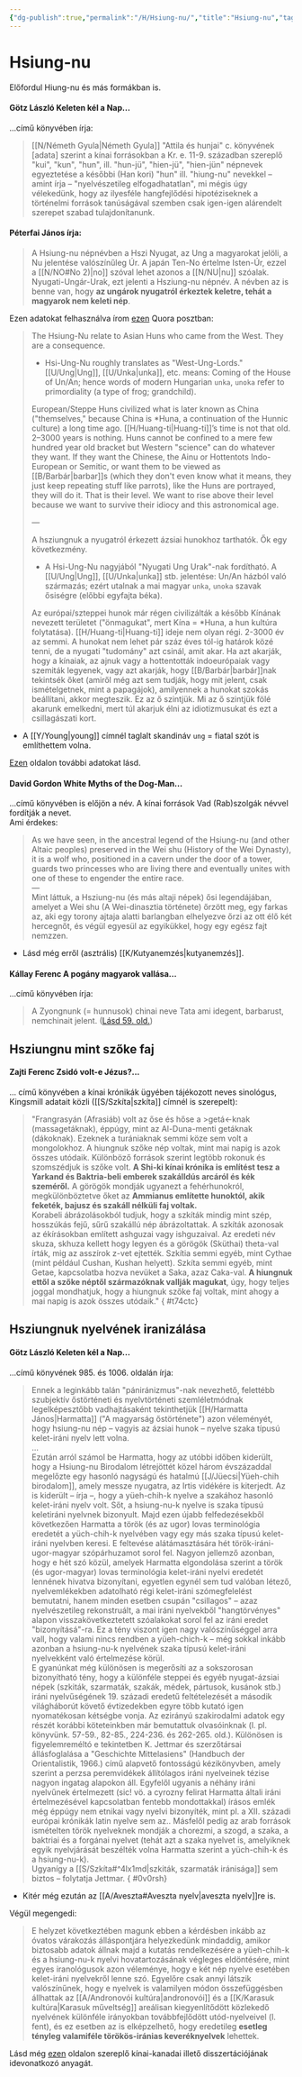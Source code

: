```yaml
---
{"dg-publish":true,"permalink":"/H/Hsiung-nu/","title":"Hsiung-nu","tags":["Englishtexttranslated"],"created":"2023-10-14T04:30","updated":"2024-10-25T21:50"}
---
```



# Hsiung-nu

Előfordul Hiung-nu és más formákban is.  

#### Götz László Keleten kél a Nap...  

...című könyvében írja:  
> [[N/Németh Gyula\|Németh Gyula]] "Attila és hunjai" c. könyvének \[adata\] szerint a kínai forrásokban a Kr. e. 11-9. században szereplő "kui", "kun", "hun", ill. "hun-jü", "hien-jü", "hien-jün" népnevek egyeztetése a későbbi (Han kori) "hun" ill. "hiung-nu" nevekkel – amint írja – "nyelvészetileg elfogadhatatlan", mi mégis úgy vélekedünk, hogy az ilyesféle hangfejlődési hipotéziseknek a történelmi források tanúságával szemben csak igen-igen alárendelt szerepet szabad tulajdonítanunk.  

#### Péterfai János írja:

> A Hsiung-nu népnévben a Hszi Nyugat, az Ung a magyarokat jelöli, a Nu jelentése valószínűleg Úr. A japán Ten-No értelme Isten-Úr, ezzel a [[N/NO#No 2)\|no]] szóval lehet azonos a [[N/NU\|nu]] szóalak. Nyugati-Ungár-Urak, ezt jelenti a Hsziung-nu népnév. A névben az is benne van, hogy **az ungárok nyugatról érkeztek keletre, tehát a magyarok nem keleti nép**.  

Ezen adatokat felhasználva írom [ezen](https://qr.ae/py1lXv) Quora posztban:  
> The Hsiung-Nu relate to Asian Huns who came from the West. They are a consequence.  
>
> - Hsi-Ung-Nu roughly translates as "West-Ung-Lords." [[U/Ung\|Ung]], [[U/Unka\|unka]], etc. means: Coming of the House of Un/An; hence words of modern Hungarian `unka`, `unoka` refer to primordiality (a type of frog; grandchild).  
>
> European/Steppe Huns civilized what is later known as China ("themselves," because China is \*Huna, a continuation of the Hunnic culture) a long time ago. [[H/Huang-ti\|Huang-ti]]’s time is not that old. 2–3000 years is nothing. Huns cannot be confined to a mere few hundred year old bracket but Western "science" can do whatever they want. If they want the Chinese, the Ainu or Hottentots Indo-European or Semitic, or want them to be viewed as [[B/Barbár\|barbar]]s (which they don't even know what it means, they just keep repeating stuff like parrots), like the Huns are portrayed, they will do it. That is their level. We want to rise above their level because we want to survive their idiocy and this astronomical age.  
>
> —  
>
> A hsziungnuk a nyugatról érkezett ázsiai hunokhoz tarthatók. Ők egy következmény.  
>
> - A Hsi-Ung-Nu nagyjából "Nyugati Ung Urak"-nak fordítható. A [[U/Ung\|Ung]], [[U/Unka\|unka]] stb. jelentése: Un/An házból való származás; ezért utalnak a mai magyar `unka`, `unoka` szavak ősiségre (előbbi egyfajta béka).  
>
> Az európai/szteppei hunok már régen civilizálták a később Kínának nevezett területet ("önmagukat", mert Kína = \*Huna, a hun kultúra folytatása). [[H/Huang-ti\|Huang-ti]] ideje nem olyan régi. 2-3000 év az semmi. A hunokat nem lehet pár száz éves tól-ig határok közé tenni, de a nyugati "tudomány" azt csinál, amit akar. Ha azt akarják, hogy a kínaiak, az ajnuk vagy a hottentották indoeurópaiak vagy szemiták legyenek, vagy azt akarják, hogy [[B/Barbár\|barbár]]nak tekintsék őket (amiről még azt sem tudják, hogy mit jelent, csak ismételgetnek, mint a papagájok), amilyennek a hunokat szokás beállítani, akkor megteszik. Ez az ő szintjük. Mi az ő szintjük fölé akarunk emelkedni, mert túl akarjuk élni az idiotizmusukat és ezt a csillagászati kort.  
- A [[Y/Young\|young]] címnél taglalt skandináv `ung` = fiatal szót is említhettem volna.

[Ezen](https://hu.wikipedia.org/wiki/Hsziungnuk) oldalon további adatokat lásd.  

#### David Gordon White Myths of the Dog-Man...

...című könyvében is előjön a név. A kínai források Vad (Rab)szolgák névvel fordítják a nevet.  
Ami érdekes:  
> As we have seen, in the ancestral legend of the Hsiung-nu (and other Altaic peoples) preserved in the Wei shu (History of the Wei Dynasty), it is a wolf who, positioned in a cavern under the door of a tower, guards two princesses who are living there and eventually unites with one of these to engender the entire race.  
> —  
> Mint láttuk, a Hsziung-nu (és más altaji népek) ősi legendájában, amelyet a Wei shu (A Wei-dinasztia története) őrzött meg, egy farkas az, aki egy torony ajtaja alatti barlangban elhelyezve őrzi az ott élő két hercegnőt, és végül egyesül az egyikükkel, hogy egy egész fajt nemzzen.  
- Lásd még erről (asztrális) [[K/Kutyanemzés\|kutyanemzés]].

#### Kállay Ferenc A pogány magyarok vallása...  

...című könyvében írja:  
> A Zyongnunk (= hunnusok) chinai neve Tata ami idegent, barbarust, nemchinait jelent. ([Lásd 59. old.](zotero://open-pdf/library/items/DFI47XPY?page=59&annotation=2E5TPY4J))  

## Hsziungnu mint szőke faj

#### Zajti Ferenc Zsidó volt-e Jézus?...

... című könyvében a kínai krónikák ügyében tájékozott neves sinológus, Kingsmill adatait közli ([[S/Szkíta\|szkíta]] címnél is szerepelt):  
> "Frangrasyán (Afrasiáb) volt az őse és hőse a >getá<-knak (massagetáknak), éppúgy, mint az Al-Duna-menti getáknak (dákoknak). Ezeknek a turániaknak semmi köze sem volt a mongolokhoz. A hiungnuk szőke nép voltak, mint mai napig is azok összes utódaik. Különböző források szerint legtöbb rokonuk és szomszédjuk is szőke volt. **A Shi-ki kínai krónika is említést tesz a Yarkand és Baktria-beli emberek szakálldús arcáról és kék szeméről.** A görögök mondják ugyanezt a fehérhunokról, megkülönböztetve őket az **Ammianus említette hunoktól, akik feketék, bajusz és szakáll nélküli faj voltak.**  
> Korabeli ábrázolásokból tudjuk, hogy a szkíták mindig mint szép, hosszúkás fejű, sűrű szakállú nép ábrázoltattak. A szkíták azonosak az ékírásokban említett ashguzai vagy ishguzaival. Az eredeti név skuza, skhuza kellett hogy legyen és a görögök (Sküthai) theta-val írták, mig az asszírok z-vet ejtették. Szkítia semmi egyéb, mint Cythae (mint például Cushan, Kushan helyett). Szkíta semmi egyéb, mint Getae, kapcsolatba hozva nevüket a Saka, azaz Caka-val. **A hiungnuk ettől a szőke néptől származóknak vallják magukat**, úgy, hogy teljes joggal mondhatjuk, hogy a hiungnuk szőke faj voltak, mint ahogy a mai napig is azok összes utódaik."  { #t74ctc}


## Hsziungnuk nyelvének iranizálása

#### Götz László Keleten kél a Nap...

...című könyvének 985. és 1006. oldalán írja:
> Ennek a leginkább talán "pániránizmus"-nak nevezhető, felettébb szubjektív őstörténeti és nyelvtörténeti szemléletmódnak legelképesztőbb vadhajtásaként tekinthetjük [[H/Harmatta János\|Harmatta]] ("A magyarság őstörténete") azon véleményét, hogy hsiung-nu nép – vagyis az ázsiai hunok – nyelve szaka típusú kelet-iráni nyelv lett volna.  
> ...  
> Ezután arról számol be Harmatta, hogy az utóbbi időben kiderült, hogy a Hsiung-nu Birodalom létrejöttét közel három évszázaddal megelőzte egy hasonló nagyságú és hatalmú [[J/Jüecsi\|Yüeh-chih birodalom]], amely messze nyugatra, az Irtis vidékére is kiterjedt. Az is kiderült – írja –, hogy a yüeh-chih-k nyelve a szakához hasonló kelet-iráni nyelv volt. Sőt, a hsiung-nu-k nyelve is szaka típusú keletiráni nyelvnek bizonyult. Majd ezen újabb felfedezésekből következően Harmatta a török (és az ugor) lovas terminológia eredetét a yüch-chih-k nyelvében vagy egy más szaka típusú kelet-iráni nyelvben keresi. E feltevése alátámasztására hét török-iráni-ugor-magyar szópárhuzamot sorol fel. Nagyon jellemző azonban, hogy e hét szó közül, amelyek Harmatta elgondolása szerint a török (és ugor-magyar) lovas terminológia kelet-iráni nyelvi eredetét lennének hivatva bizonyítani, egyetlen egynél sem tud valóban létező, nyelvemlékekben adatolható régi kelet-iráni szómegfelelést bemutatni, hanem minden esetben csupán "csillagos" – azaz nyelvészetileg rekonstruált, a mai iráni nyelvekből "hangtörvényes" alapon visszakövetkeztetett szóalakokat sorol fel az iráni eredet "bizonyításá"-ra. Ez a tény viszont igen nagy valószínűséggel arra vall, hogy valami nincs rendben a yüeh-chich-k – még sokkal inkább azonban a hsiung-nu-k nyelvének szaka típusú kelet-iráni nyelvekként való értelmezése körül.  
> E gyanúnkat még különösen is megerősíti az a sokszorosan bizonyítható tény, hogy a különféle steppei és egyéb nyugat-ázsiai népek (szkiták, szarmaták, szakák, médek, pártusok, kusánok stb.) iráni nyelvűségének 19. századi eredetű feltételezését a második világháborút követő évtizedekben egyre több kutató igen nyomatékosan kétségbe vonja. Az ezirányú szakirodalmi adatok egy részét korábbi köteteinkben már bemutattuk olvasóinknak (l. pl. könyvünk. 57-59., 82-85., 224-236. és 262-265. old.). Különösen is figyelemreméltó e tekintetben K. Jettmar és szerzőtársai állásfoglalása a "Geschichte Mittelasiens" (Handbuch der Orientalistik, 1966.) című alapvető fontosságú kézikönyvben, amely szerint a perzsa peremvidékek állítólagos iráni nyelveinek tézise nagyon ingatag alapokon áll. Egyfelől ugyanis a néhány iráni nyelvűnek értelmezett (sic! vö. a cyrozny felirat Harmatta általi iráni értelmezésével kapcsolatban fentebb mondottakkal) írásos emlék még éppúgy nem etnikai vagy nyelvi bizonyíték, mint pl. a XII. századi európai krónikák latin nyelve sem az.. Másfelől pedig az arab források ismételten török nyelveknek mondják a chorezmi, a szogd, a szaka, a baktriai és a forgánai nyelvet (tehát azt a szaka nyelvet is, amelyiknek egyik nyelvjárását beszélték volna Harmatta szerint a yüch-chih-k és a hsiung-nu-k).  
> Ugyanígy a [[S/Szkíta#^4lx1md\|szkiták, szarmaták iránisága]] sem biztos – folytatja Jettmar.  { #0v0rsh}

- Kitér még ezután az [[A/Aveszta#Aveszta nyelv\|aveszta nyelv]]re is.

Végül megengedi:  
> E helyzet következtében magunk ebben a kérdésben inkább az óvatos várakozás álláspontjára helyezkedünk mindaddig, amikor biztosabb adatok állnak majd a kutatás rendelkezésére a yüeh-chih-k és a hsiung-nu-k nyelvi hovatartozásának végleges eldöntésére, mint egyes iranológusok azon véleménye, hogy e két nép nyelve esetében kelet-iráni nyelvekről lenne szó. Egyelőre csak annyi látszik valószínűnek, hogy e nyelvek is valamilyen módon összefüggésben állhattak az [[A/Andronovói kultúra\|andronovói]] és a [[K/Karasuk kultúra\|Karasuk műveltség]] areálisan kiegyenlítődött közlekedő nyelvének különféle irányokban továbbfejlődött utód-nyelveivel (l. fent), és ez esetben az is elképzelhető, hogy eredetileg **esetleg tényleg valamiféle törökös-iránias keveréknyelvek** lehettek.  

Lásd még [ezen](https://prism.ucalgary.ca/server/api/core/bitstreams/0f570209-afee-4041-913d-afb541d76c2d/content) oldalon szereplő kínai-kanadai illető disszertációjának idevonatkozó anyagát.  